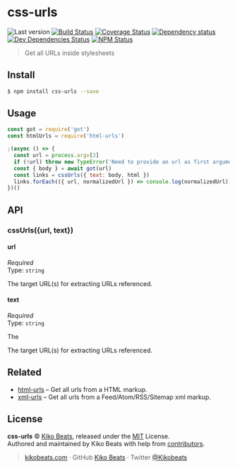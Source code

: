 # css-urls

![Last version](https://img.shields.io/github/tag/Kikobeats/css-urls.svg?style=flat-square)
[![Build Status](https://img.shields.io/travis/Kikobeats/css-urls/master.svg?style=flat-square)](https://travis-ci.org/Kikobeats/css-urls)
[![Coverage Status](https://img.shields.io/coveralls/Kikobeats/css-urls.svg?style=flat-square)](https://coveralls.io/github/Kikobeats/css-urls)
[![Dependency status](https://img.shields.io/david/Kikobeats/css-urls.svg?style=flat-square)](https://david-dm.org/Kikobeats/css-urls)
[![Dev Dependencies Status](https://img.shields.io/david/dev/Kikobeats/css-urls.svg?style=flat-square)](https://david-dm.org/Kikobeats/css-urls#info=devDependencies)
[![NPM Status](https://img.shields.io/npm/dm/css-urls.svg?style=flat-square)](https://www.npmjs.org/package/css-urls)

> Get all URLs inside stylesheets

## Install

```bash
$ npm install css-urls --save
```

## Usage

```js
const got = require('got')
const htmlUrls = require('html-urls')

;(async () => {
  const url = process.argv[2]
  if (!url) throw new TypeError('Need to provide an url as first argument.')
  const { body } = await got(url)
  const links = cssUrls({ text: body, html })
  links.forEach(({ url, normalizedUrl }) => console.log(normalizedUrl))
})()
```

## API

### cssUrls({url, text})

#### url

*Required*<br>
Type: `string`

The target URL(s) for extracting URLs referenced.

#### text

*Required*<br>
Type: `string`

The

The target URL(s) for extracting URLs referenced.

## Related

- [html-urls](https://github.com/Kikobeats/html-urls) – Get all urls from a HTML markup.
- [xml-urls](https://github.com/Kikobeats/xml-urls) – Get all urls from a Feed/Atom/RSS/Sitemap xml markup.

## License

**css-urls** © [Kiko Beats](https://kikobeats.com), released under the [MIT](https://github.com/Kikobeats/css-urls/blob/master/LICENSE.md) License.<br>
Authored and maintained by Kiko Beats with help from [contributors](https://github.com/Kikobeats/css-urls/contributors).

> [kikobeats.com](https://kikobeats.com) · GitHub [Kiko Beats](https://github.com/Kikobeats) · Twitter [@Kikobeats](https://twitter.com/Kikobeats)
